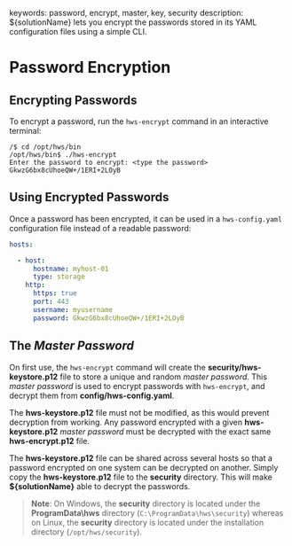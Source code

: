 keywords: password, encrypt, master, key, security
description: ${solutionName} lets you encrypt the passwords stored in its YAML configuration files using a simple CLI.

# Password Encryption

<!-- MACRO{toc|fromDepth=1|toDepth=2|id=toc} -->

## Encrypting Passwords

To encrypt a password, run the `hws-encrypt` command in an interactive terminal:

```shell-session
/$ cd /opt/hws/bin
/opt/hws/bin$ ./hws-encrypt
Enter the password to encrypt: <type the password>
GkwzG6bx8cUhoeQW+/1ERI+2LOyB
```

## Using Encrypted Passwords

Once a password has been encrypted, it can be used in a `hws-config.yaml` configuration file instead of a readable password:

```yaml
hosts:

  - host:
      hostname: myhost-01
      type: storage
    http:
      https: true
      port: 443
      username: myusername
      password: GkwzG6bx8cUhoeQW+/1ERI+2LOyB
```

## The *Master Password*

On first use, the `hws-encrypt` command will create the **security/hws-keystore.p12** file to store a unique and random *master password*. This *master password* is used to encrypt passwords with `hws-encrypt`, and decrypt them from **config/hws-config.yaml**.

The **hws-keystore.p12** file must not be modified, as this would prevent decryption from working. Any password encrypted with a given **hws-keystore.p12** *master password* must be decrypted with the exact same **hws-encrypt.p12** file.

The **hws-keystore.p12** file can be shared across several hosts so that a password encrypted on one system can be decrypted on another. Simply copy the **hws-keystore.p12** file to the **security** directory. This will make **${solutionName}** able to decrypt the passwords.

> **Note**: On Windows, the **security** directory is located under the **ProgramData\hws** directory (`C:\ProgramData\hws\security`) whereas on Linux, the **security** directory is located under the installation directory (`/opt/hws/security`).
